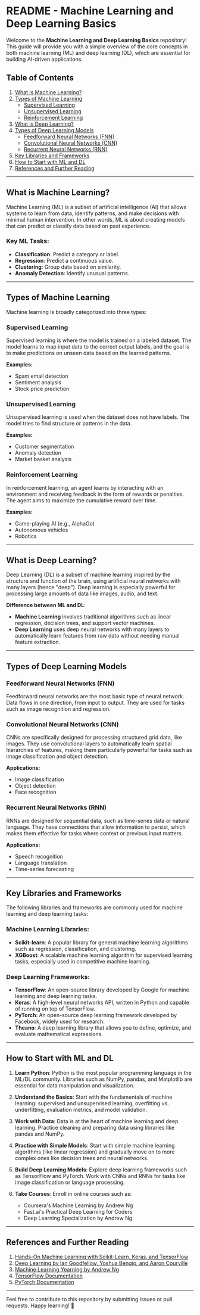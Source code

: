 # README - Machine Learning and Deep Learning Basics

Welcome to the **Machine Learning and Deep Learning Basics** repository! This guide will provide you with a simple overview of the core concepts in both machine learning (ML) and deep learning (DL), which are essential for building AI-driven applications.

## Table of Contents
1. [What is Machine Learning?](#what-is-machine-learning)
2. [Types of Machine Learning](#types-of-machine-learning)
   - [Supervised Learning](#supervised-learning)
   - [Unsupervised Learning](#unsupervised-learning)
   - [Reinforcement Learning](#reinforcement-learning)
3. [What is Deep Learning?](#what-is-deep-learning)
4. [Types of Deep Learning Models](#types-of-deep-learning-models)
   - [Feedforward Neural Networks (FNN)](#feedforward-neural-networks-fnn)
   - [Convolutional Neural Networks (CNN)](#convolutional-neural-networks-cnn)
   - [Recurrent Neural Networks (RNN)](#recurrent-neural-networks-rnn)
5. [Key Libraries and Frameworks](#key-libraries-and-frameworks)
6. [How to Start with ML and DL](#how-to-start-with-ml-and-dl)
7. [References and Further Reading](#references-and-further-reading)

---

## What is Machine Learning?

Machine Learning (ML) is a subset of artificial intelligence (AI) that allows systems to learn from data, identify patterns, and make decisions with minimal human intervention. In other words, ML is about creating models that can predict or classify data based on past experience.

### Key ML Tasks:
- **Classification**: Predict a category or label.
- **Regression**: Predict a continuous value.
- **Clustering**: Group data based on similarity.
- **Anomaly Detection**: Identify unusual patterns.

---

## Types of Machine Learning

Machine learning is broadly categorized into three types:

### Supervised Learning
Supervised learning is where the model is trained on a labeled dataset. The model learns to map input data to the correct output labels, and the goal is to make predictions on unseen data based on the learned patterns.

**Examples:**
- Spam email detection
- Sentiment analysis
- Stock price prediction

### Unsupervised Learning
Unsupervised learning is used when the dataset does not have labels. The model tries to find structure or patterns in the data.

**Examples:**
- Customer segmentation
- Anomaly detection
- Market basket analysis

### Reinforcement Learning
In reinforcement learning, an agent learns by interacting with an environment and receiving feedback in the form of rewards or penalties. The agent aims to maximize the cumulative reward over time.

**Examples:**
- Game-playing AI (e.g., AlphaGo)
- Autonomous vehicles
- Robotics

---

## What is Deep Learning?

Deep Learning (DL) is a subset of machine learning inspired by the structure and function of the brain, using artificial neural networks with many layers (hence "deep"). Deep learning is especially powerful for processing large amounts of data like images, audio, and text.

**Difference between ML and DL**:
- **Machine Learning** involves traditional algorithms such as linear regression, decision trees, and support vector machines.
- **Deep Learning** uses deep neural networks with many layers to automatically learn features from raw data without needing manual feature extraction.

---

## Types of Deep Learning Models

### Feedforward Neural Networks (FNN)
Feedforward neural networks are the most basic type of neural network. Data flows in one direction, from input to output. They are used for tasks such as image recognition and regression.

### Convolutional Neural Networks (CNN)
CNNs are specifically designed for processing structured grid data, like images. They use convolutional layers to automatically learn spatial hierarchies of features, making them particularly powerful for tasks such as image classification and object detection.

**Applications:**
- Image classification
- Object detection
- Face recognition

### Recurrent Neural Networks (RNN)
RNNs are designed for sequential data, such as time-series data or natural language. They have connections that allow information to persist, which makes them effective for tasks where context or previous input matters.

**Applications:**
- Speech recognition
- Language translation
- Time-series forecasting

---

## Key Libraries and Frameworks

The following libraries and frameworks are commonly used for machine learning and deep learning tasks:

### Machine Learning Libraries:
- **Scikit-learn**: A popular library for general machine learning algorithms such as regression, classification, and clustering.
- **XGBoost**: A scalable machine learning algorithm for supervised learning tasks, especially used in competitive machine learning.

### Deep Learning Frameworks:
- **TensorFlow**: An open-source library developed by Google for machine learning and deep learning tasks.
- **Keras**: A high-level neural networks API, written in Python and capable of running on top of TensorFlow.
- **PyTorch**: An open-source deep learning framework developed by Facebook, widely used for research.
- **Theano**: A deep learning library that allows you to define, optimize, and evaluate mathematical expressions.

---

## How to Start with ML and DL

1. **Learn Python**: Python is the most popular programming language in the ML/DL community. Libraries such as NumPy, pandas, and Matplotlib are essential for data manipulation and visualization.

2. **Understand the Basics**: Start with the fundamentals of machine learning: supervised and unsupervised learning, overfitting vs. underfitting, evaluation metrics, and model validation.

3. **Work with Data**: Data is at the heart of machine learning and deep learning. Practice cleaning and preparing data using libraries like pandas and NumPy.

4. **Practice with Simple Models**: Start with simple machine learning algorithms (like linear regression) and gradually move on to more complex ones like decision trees and neural networks.

5. **Build Deep Learning Models**: Explore deep learning frameworks such as TensorFlow and PyTorch. Work with CNNs and RNNs for tasks like image classification or language processing.

6. **Take Courses**: Enroll in online courses such as:
   - Coursera's Machine Learning by Andrew Ng
   - Fast.ai's Practical Deep Learning for Coders
   - Deep Learning Specialization by Andrew Ng

---

## References and Further Reading

1. [Hands-On Machine Learning with Scikit-Learn, Keras, and TensorFlow](https://www.oreilly.com/library/view/hands-on-machine-learning/9781492032632/)
2. [Deep Learning by Ian Goodfellow, Yoshua Bengio, and Aaron Courville](https://www.deeplearningbook.org/)
3. [Machine Learning Yearning by Andrew Ng](http://www.mlyearning.org/)
4. [TensorFlow Documentation](https://www.tensorflow.org/learn)
5. [PyTorch Documentation](https://pytorch.org/tutorials/)

---

Feel free to contribute to this repository by submitting issues or pull requests. Happy learning! 🚀